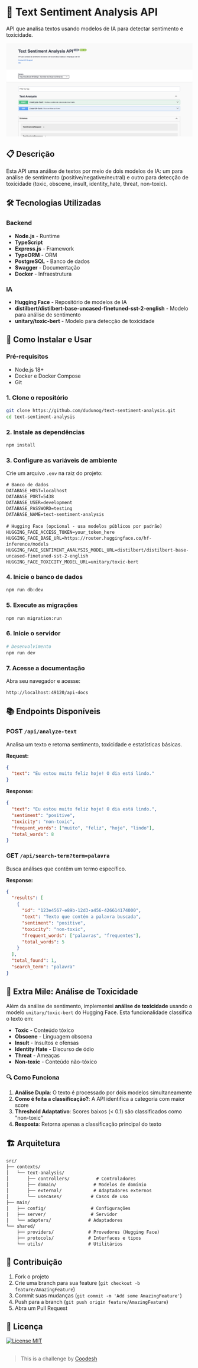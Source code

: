 # 🤖 Text Sentiment Analysis API

API que analisa textos usando modelos de IA para detectar sentimento e toxicidade.

<div align="center">
  <img alt="Article blog" title="Article blog" src="assets/swagger.png" />
</div>

## 📋 Descrição

Esta API uma análise de textos por meio de dois modelos de IA: um para análise de sentimento (positive/negative/neutral) e outro para detecção de toxicidade (toxic, obscene, insult, identity_hate, threat, non-toxic).

## 🛠️ Tecnologias Utilizadas

### **Backend**
- **Node.js** - Runtime
- **TypeScript**
- **Express.js** - Framework
- **TypeORM** - ORM
- **PostgreSQL** - Banco de dados
- **Swagger** - Documentação
- **Docker** - Infraestrutura

### **IA**
- **Hugging Face** - Repositório de modelos de IA
- **distilbert/distilbert-base-uncased-finetuned-sst-2-english** - Modelo para análise de sentimento
- **unitary/toxic-bert** - Modelo para detecção de toxicidade

## 🚀 Como Instalar e Usar

### Pré-requisitos
- Node.js 18+
- Docker e Docker Compose
- Git

### 1. Clone o repositório
```bash
git clone https://github.com/dudunog/text-sentiment-analysis.git
cd text-sentiment-analysis
```

### 2. Instale as dependências
```bash
npm install
```

### 3. Configure as variáveis de ambiente
Crie um arquivo `.env` na raiz do projeto:
```env
# Banco de dados
DATABASE_HOST=localhost
DATABASE_PORT=5438
DATABASE_USER=development
DATABASE_PASSWORD=testing
DATABASE_NAME=text-sentiment-analysis

# Hugging Face (opcional - usa modelos públicos por padrão)
HUGGING_FACE_ACCESS_TOKEN=your_token_here
HUGGING_FACE_BASE_URL=https://router.huggingface.co/hf-inference/models
HUGGING_FACE_SENTIMENT_ANALYSIS_MODEL_URL=distilbert/distilbert-base-uncased-finetuned-sst-2-english
HUGGING_FACE_TOXICITY_MODEL_URL=unitary/toxic-bert
```

### 4. Inicie o banco de dados
```bash
npm run db:dev
```

### 5. Execute as migrações
```bash
npm run migration:run
```

### 6. Inicie o servidor
```bash
# Desenvolvimento
npm run dev
```

### 7. Acesse a documentação
Abra seu navegador e acesse:
```
http://localhost:49120/api-docs
```

## 📚 Endpoints Disponíveis

### POST `/api/analyze-text`
Analisa um texto e retorna sentimento, toxicidade e estatísticas básicas.

**Request:**
```json
{
  "text": "Eu estou muito feliz hoje! O dia está lindo."
}
```

**Response:**
```json
{
  "text": "Eu estou muito feliz hoje! O dia está lindo.",
  "sentiment": "positive",
  "toxicity": "non-toxic",
  "frequent_words": ["muito", "feliz", "hoje", "lindo"],
  "total_words": 8
}
```

### GET `/api/search-term?term=palavra`
Busca análises que contêm um termo específico.

**Response:**
```json
{
  "results": [
    {
      "id": "123e4567-e89b-12d3-a456-426614174000",
      "text": "Texto que contém a palavra buscada",
      "sentiment": "positive",
      "toxicity": "non-toxic",
      "frequent_words": ["palavras", "frequentes"],
      "total_words": 5
    }
  ],
  "total_found": 1,
  "search_term": "palavra"
}
```

## 🎯 Extra Mile: Análise de Toxicidade

Além da análise de sentimento, implementei **análise de toxicidade** usando o modelo `unitary/toxic-bert` do Hugging Face. Esta funcionalidade classifica o texto em:

- **Toxic** - Conteúdo tóxico
- **Obscene** - Linguagem obscena
- **Insult** - Insultos e ofensas
- **Identity Hate** - Discurso de ódio
- **Threat** - Ameaças
- **Non-toxic** - Conteúdo não-tóxico

### 🔍 Como Funciona

1. **Análise Dupla**: O texto é processado por dois modelos simultaneamente
2. **Como é feita a classificação?**: A API identifica a categoria com maior score
3. **Threshold Adaptativo**: Scores baixos (< 0.1) são classificados como "non-toxic"
4. **Resposta**: Retorna apenas a classificação principal do texto

## 🏗️ Arquitetura

```
src/
├── contexts/
│   └── text-analysis/
│       ├── controllers/          # Controladores
│       ├── domain/              # Modelos de domínio
│       ├── external/            # Adaptadores externos
│       └── usecases/           # Casos de uso
├── main/
│   ├── config/                 # Configurações
│   ├── server/                 # Servidor
│   └── adapters/              # Adaptadores
└── shared/
    ├── providers/             # Provedores (Hugging Face)
    ├── protocols/             # Interfaces e tipos
    └── utils/                 # Utilitários
```

## 🤝 Contribuição

1. Fork o projeto
2. Crie uma branch para sua feature (`git checkout -b feature/AmazingFeature`)
3. Commit suas mudanças (`git commit -m 'Add some AmazingFeature'`)
4. Push para a branch (`git push origin feature/AmazingFeature`)
5. Abra um Pull Request

## 📄 Licença


<a href="https://opensource.org/licenses/MIT">
  <img src="https://img.shields.io/badge/License-MIT-blue.svg" alt="License MIT">
</a>

<br>
<br>

>  This is a challenge by [Coodesh](https://coodesh.com/)
